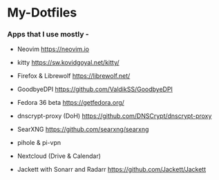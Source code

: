 # My-Dotfiles
### Apps that I use mostly -

- Neovim https://neovim.io

- kitty https://sw.kovidgoyal.net/kitty/

- Firefox & Librewolf https://librewolf.net/

- GoodbyeDPI https://github.com/ValdikSS/GoodbyeDPI

- Fedora 36 beta https://getfedora.org/

- dnscrypt-proxy (DoH) https://github.com/DNSCrypt/dnscrypt-proxy

- SearXNG https://github.com/searxng/searxng

- pihole & pi-vpn

- Nextcloud (Drive & Calendar)

- Jackett with Sonarr and Radarr https://github.com/Jackett/Jackett

